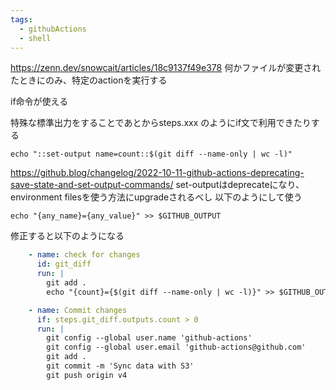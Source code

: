```yaml
---
tags:
  - githubActions
  - shell
---
```


https://zenn.dev/snowcait/articles/18c9137f49e378
何かファイルが変更されたときにのみ、特定のactionを実行する

if命令が使える

特殊な標準出力をすることであとからsteps.xxx のようにif文で利用できたりする
```
echo "::set-output name=count::$(git diff --name-only | wc -l)"
```

https://github.blog/changelog/2022-10-11-github-actions-deprecating-save-state-and-set-output-commands/
set-outputはdeprecateになり、environment filesを使う方法にupgradeされるべし
以下のようにして使う
```
echo "{any_name}={any_value}" >> $GITHUB_OUTPUT
```

修正すると以下のようになる

```yml
    - name: check for changes
      id: git_diff
      run: |
        git add .
        echo "{count}={$(git diff --name-only | wc -l)}" >> $GITHUB_OUTPUT

    - name: Commit changes
      if: steps.git_diff.outputs.count > 0
      run: |
        git config --global user.name 'github-actions'
        git config --global user.email 'github-actions@github.com'
        git add .
        git commit -m 'Sync data with S3'
        git push origin v4
```